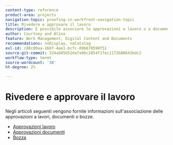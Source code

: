 ```yaml
---
content-type: reference
product-area: projects
navigation-topic: proofing-in-workfront-navigation-topic
title: Rivedere e approvare il lavoro
description: È possibile associare le approvazioni a lavoro o a documenti in Adobe Workfront.
author: Courtney and Alina
feature: Work Management, Digital Content and Documents
recommendations: noDisplay, noCatalog
exl-id: c88c09aa-166f-4ae1-bcfc-89b678590f51
source-git-commit: 324ad45b52dafa96c2854f1fec1172b88643bdc2
workflow-type: tm+mt
source-wordcount: '38'
ht-degree: 2%

---
```


# Rivedere e approvare il lavoro

Negli articoli seguenti vengono fornite informazioni sull&#39;associazione delle approvazioni a lavori, documenti o bozze.

<!-- * [Limited document and proof decision for non-paid users overview](/help/quicksilver/review-and-approve-work/proof-doc-decision-limits.md) -->
* [Approvazioni lavoro](../review-and-approve-work/manage-approvals/manage-approvals.md)
* [Approvazioni documenti](../review-and-approve-work/document-reviews-and-approvals/document-reviews-and-approvals.md)
* [Bozza](../review-and-approve-work/proofing/proofing.md)

